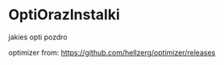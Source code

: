 # OptiOrazInstalki

jakies opti pozdro


optimizer from: https://github.com/hellzerg/optimizer/releases
